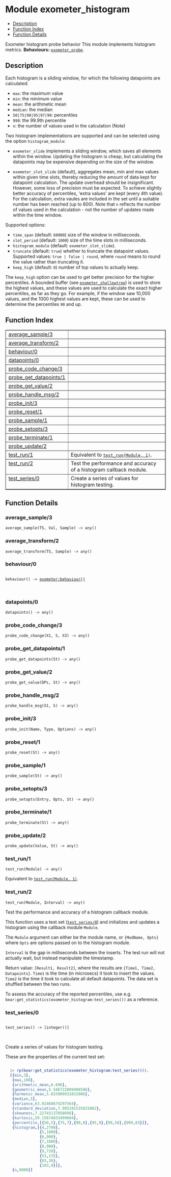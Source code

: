 

# Module exometer_histogram #
* [Description](#description)
* [Function Index](#index)
* [Function Details](#functions)


Exometer histogram probe behavior
This module implements histogram metrics.
__Behaviours:__ [`exometer_probe`](exometer_probe.md).
<a name="description"></a>

## Description ##

Each histogram is a sliding
window, for which the following datapoints are calculated:



* `max`: the maximum value
* `min`: the minimum value
* `mean`: the arithmetic mean
* `median`: the median
* `50|75|90|95|97|99`: percentiles
* `999`: the 99.9th percentile
* `n`: the number of values used in the calculation (Note)



Two histogram implementations are supported and can be selected using
the option `histogram_module`:



* `exometer_slide` implements a sliding window, which saves all elements
within the window. Updating the histogram is cheap, but calculating the
datapoints may be expensive depending on the size of the window.



* `exometer_slot_slide` (default), aggregates mean, min and max values
within given time slots, thereby reducing the amount of data kept for
datapoint calculation. The update overhead should be insignificant.
However, some loss of precision must be expected. To achieve slightly
better accuracy of percentiles, 'extra values' are kept (every 4th
value). For the calculation, extra vaules are included in the set
until a suitable number has been reached (up to 600). Note that
`n` reflects the number of values used in the calculation - not the
number of updates made within the time window.



Supported options:



* `time_span` (default: `60000`) size of the window in milliseconds.
* `slot_period` (default: `1000`) size of the time slots in milliseconds.
* `histogram_module` (default: `exometer_slot_slide`).
* `truncate` (default: `true`) whether to truncate the datapoint values.
Supported values: `true | false | round`, where `round` means to round
the value rather than truncating it.
* `keep_high` (default: `0`) number of top values to actually keep.


The `keep_high` option can be used to get better precision for the higher
percentiles. A bounded buffer (see [`exometer_shallowtree`](exometer_shallowtree.md)) is used
to store the highest values, and these values are used to calculate the
exact higher percentiles, as far as they go. For example, if the window
saw 10,000 values, and the 1000 highest values are kept, these can be used
to determine the percentiles `90` and up.
<a name="index"></a>

## Function Index ##


<table width="100%" border="1" cellspacing="0" cellpadding="2" summary="function index"><tr><td valign="top"><a href="#average_sample-3">average_sample/3</a></td><td></td></tr><tr><td valign="top"><a href="#average_transform-2">average_transform/2</a></td><td></td></tr><tr><td valign="top"><a href="#behaviour-0">behaviour/0</a></td><td></td></tr><tr><td valign="top"><a href="#datapoints-0">datapoints/0</a></td><td></td></tr><tr><td valign="top"><a href="#probe_code_change-3">probe_code_change/3</a></td><td></td></tr><tr><td valign="top"><a href="#probe_get_datapoints-1">probe_get_datapoints/1</a></td><td></td></tr><tr><td valign="top"><a href="#probe_get_value-2">probe_get_value/2</a></td><td></td></tr><tr><td valign="top"><a href="#probe_handle_msg-2">probe_handle_msg/2</a></td><td></td></tr><tr><td valign="top"><a href="#probe_init-3">probe_init/3</a></td><td></td></tr><tr><td valign="top"><a href="#probe_reset-1">probe_reset/1</a></td><td></td></tr><tr><td valign="top"><a href="#probe_sample-1">probe_sample/1</a></td><td></td></tr><tr><td valign="top"><a href="#probe_setopts-3">probe_setopts/3</a></td><td></td></tr><tr><td valign="top"><a href="#probe_terminate-1">probe_terminate/1</a></td><td></td></tr><tr><td valign="top"><a href="#probe_update-2">probe_update/2</a></td><td></td></tr><tr><td valign="top"><a href="#test_run-1">test_run/1</a></td><td>Equivalent to <a href="#test_run-2"><tt>test_run(Module, 1)</tt></a>.</td></tr><tr><td valign="top"><a href="#test_run-2">test_run/2</a></td><td>Test the performance and accuracy of a histogram callback module.</td></tr><tr><td valign="top"><a href="#test_series-0">test_series/0</a></td><td>Create a series of values for histogram testing.</td></tr></table>


<a name="functions"></a>

## Function Details ##

<a name="average_sample-3"></a>

### average_sample/3 ###

`average_sample(TS, Val, Sample) -> any()`


<a name="average_transform-2"></a>

### average_transform/2 ###

`average_transform(TS, Sample) -> any()`


<a name="behaviour-0"></a>

### behaviour/0 ###


<pre><code>
behaviour() -&gt; <a href="exometer.md#type-behaviour">exometer:behaviour()</a>
</code></pre>
<br />


<a name="datapoints-0"></a>

### datapoints/0 ###

`datapoints() -> any()`


<a name="probe_code_change-3"></a>

### probe_code_change/3 ###

`probe_code_change(X1, S, X3) -> any()`


<a name="probe_get_datapoints-1"></a>

### probe_get_datapoints/1 ###

`probe_get_datapoints(St) -> any()`


<a name="probe_get_value-2"></a>

### probe_get_value/2 ###

`probe_get_value(DPs, St) -> any()`


<a name="probe_handle_msg-2"></a>

### probe_handle_msg/2 ###

`probe_handle_msg(X1, S) -> any()`


<a name="probe_init-3"></a>

### probe_init/3 ###

`probe_init(Name, Type, Options) -> any()`


<a name="probe_reset-1"></a>

### probe_reset/1 ###

`probe_reset(St) -> any()`


<a name="probe_sample-1"></a>

### probe_sample/1 ###

`probe_sample(St) -> any()`


<a name="probe_setopts-3"></a>

### probe_setopts/3 ###

`probe_setopts(Entry, Opts, St) -> any()`


<a name="probe_terminate-1"></a>

### probe_terminate/1 ###

`probe_terminate(St) -> any()`


<a name="probe_update-2"></a>

### probe_update/2 ###

`probe_update(Value, St) -> any()`


<a name="test_run-1"></a>

### test_run/1 ###

`test_run(Module) -> any()`

Equivalent to [`test_run(Module, 1)`](#test_run-2).
<a name="test_run-2"></a>

### test_run/2 ###

`test_run(Module, Interval) -> any()`


Test the performance and accuracy of a histogram callback module.



This function uses a test set ([`test_series/0`](#test_series-0)) and initializes
and updates a histogram using the callback module `Module`.



The `Module` argument can either be the module name, or `{ModName, Opts}`
where `Opts` are options passed on to the histogram module.



`Interval` is the gap in milliseconds between the inserts. The test run
will not actually wait, but instead manipulate the timestamp.



Return value: `[Result1, Result2]`, where the results are
`{Time1, Time2, Datapoints}`. `Time1` is the time (in microsecs) it took to
insert the values. `Time2` is the time it took to calculate all default
datapoints. The data set is shuffled between the two runs.


To assess the accuracy of the reported percentiles, use e.g.
`bear:get_statistics(exometer_histogram:test_series())` as a reference.
<a name="test_series-0"></a>

### test_series/0 ###


<pre><code>
test_series() -&gt; [integer()]
</code></pre>
<br />


Create a series of values for histogram testing.


These are the properties of the current test set:

```erlang

  1> rp(bear:get_statistics(exometer_histogram:test_series())).
  [{min,3},
   {max,100},
   {arithmetic_mean,6.696},
   {geometric_mean,5.546722009408586},
   {harmonic_mean,5.033909932832006},
   {median,5},
   {variance,63.92468674297564},
   {standard_deviation,7.995291535833802},
   {skewness,7.22743137858698},
   {kurtosis,59.15674033499604},
   {percentile,[{50,5},{75,7},{90,8},{95,9},{99,50},{999,83}]},
   {histogram,[{4,2700},
               {5,1800},
               {6,900},
               {7,1800},
               {8,900},
               {9,720},
               {53,135},
               {83,36},
               {103,9}]},
   {n,9000}]
```


